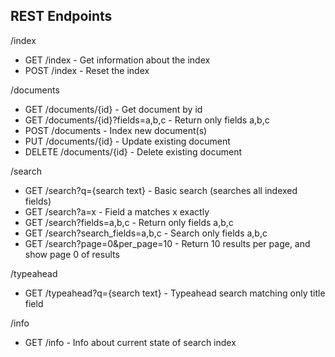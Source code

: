## REST Endpoints

/index
- GET /index - Get information about the index
- POST /index - Reset the index

/documents
- GET /documents/{id} - Get document by id
- GET /documents/{id}?fields=a,b,c - Return only fields a,b,c
- POST /documents - Index new document(s)
- PUT /documents/{id} - Update existing document
- DELETE /documents/{id} - Delete existing document

/search
- GET /search?q={search text} - Basic search (searches all indexed fields)
- GET /search?a=x - Field a matches x exactly
- GET /search?fields=a,b,c - Return only fields a,b,c
- GET /search?search_fields=a,b,c - Search only fields a,b,c
- GET /search?page=0&per_page=10 - Return 10 results per page, and show page 0 of results

/typeahead
- GET /typeahead?q={search text} - Typeahead search matching only title field

/info
- GET /info - Info about current state of search index